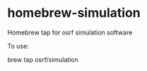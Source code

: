 homebrew-simulation
===================

Homebrew tap for osrf simulation software

To use:

brew tap osrf/simulation
